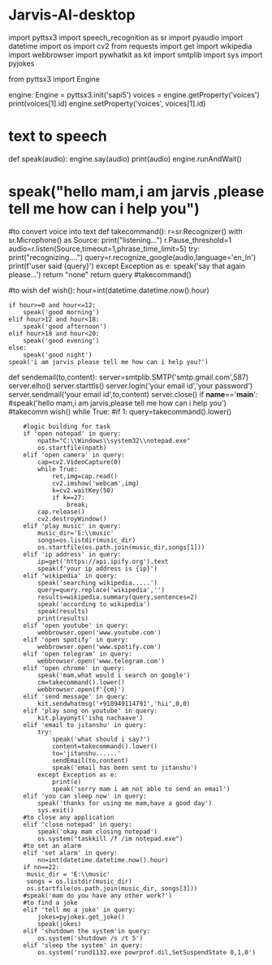 # Jarvis-AI-desktop
import pyttsx3
import speech_recognition as sr
import pyaudio
import datetime
import os
import cv2
from requests import get
import wikipedia
import webbrowser
import pywhatkit as kit
import smtplib
import sys
import pyjokes


from pyttsx3 import Engine

engine: Engine = pyttsx3.init('sapi5')
voices = engine.getProperty('voices')
print(voices[1].id)
engine.setProperty('voices', voices[1].id)


# text to speech
def speak(audio):
    engine.say(audio)
    print(audio)
    engine.runAndWait()
# speak("hello mam,i am jarvis ,please tell me how can i help you")

#to convert voice into text
def takecommand():
    r=sr.Recognizer()
    with sr.Microphone() as Source:
        print("listening...")
        r.Pause_threshold=1
        audio=r.listen(Source,timeout=1,phrase_time_limit=5)
    try:
        print("recognizing....")
        query=r.recognize_google(audio,language='en_ln')
        print(f'user said {query}')
    except Exception as e:
        speak('say that again please...')
        return "none"
    return query
#takecommand()

#to wish
def wish():
    hour=int(datetime.datetime.now().hour)

    if hour>=0 and hour<=12:
        speak('good morning')
    elif hour>12 and hour<18:
        speak('good afternoon')
    elif hour>18 and hour<20:
        speak('good evening')
    else:
        speak('good night')
    speak('i am jarvis please tell me how can i help you?')

def sendemail(to,content):
    server=smtplib.SMTP('smtp.gmail.com',587)
    server.elho()
    server.starttls()
    server.login('your email id','your password')
    server.sendmail('your email id',to,content)
    server.close()
if __name__=='__main__':
    #speak('hello mam,i am jarvis,please tell me how can i help you')
    #takecomm
    wish()
    while True:
    #if 1:
        query=takecommand().lower()

        #logic building for task
        if 'open notepad' in query:
            npath="C:\\Windows\\system32\\notepad.exe"
            os.startfile(npath)
        elif 'open camera' in query:
            cap=cv2.VideoCapture(0)
            while True:
                ret,img=cap.read()
                cv2.imshow('webcam',img)
                k=cv2.waitKey(50)
                if k==27:
                    break;
            cap.release()
            cv2.destroyWindow()
        elif 'play music' in query:
            music_dir='E:\\music'
            songs=os.listdir(music_dir)
            os.startfile(os.path.join(music_dir,songs[1]))
        elif 'ip address' in query:
            ip=get('https://api.ipify.org').text
            speak(f'your ip address is {ip}')
        elif 'wikipedia' in query:
            speak('searching wikipedia.....')
            query=query.replace('wikipedia','')
            results=wikipedia.summary(query,sentences=2)
            speak('according to wikipedia')
            speak(results)
            print(results)
        elif 'open youtube' in query:
            webbrowser.open('www.youtube.com')
        elif 'open spotify' in query:
            webbrowser.open('www.spotify.com')
        elif 'open telegram' in query:
            webbrowser.open('www.telegram.com')
        elif 'open chrome' in query:
            speak('mam,what would i search on google')
            cm=takecommand().lower()
            webbrowser.open(f'{cm}')
        elif 'send message' in query:
            kit.sendwhatmsg('+918949114791','hii',0,0)
        elif 'play song on youtube' in query:
            kit.playonyt('ishq nachaave')
        elif 'email to jitanshu' in query:
            try:
                speak('what should i say?')
                content=takecommand().lower()
                to='jitanshu......'
                sendEmail(to,content)
                speak('email has been sent to jitanshu')
            except Exception as e:
                print(e)
                speak('sorry mam i am not able to send an email')
        elif 'you can sleep now' in query:
            speak('thanks for using me mam,have a good day')
            sys.exit()
        #to close any application
        elif 'close notepad' in query:
            speak('okay mam closing notepad')
            os.system("taskkill /f /im notepad.exe")
        #to set an alarm
        elif 'set alarm' in query:
            nn=int(datetime.datetime.now().hour)
        if nn==22:
         music_dir = 'E:\\music'
         songs = os.listdir(music_dir)
         os.startfile(os.path.join(music_dir, songs[3]))
        #speak('mam do you have any other work?')
        #to find a joke
        elif 'tell me a joke' in query:
            jokes=pyjokes.get_joke()
            speak(jokes)
        elif 'shutdown the system'in query:
            os.system('shutdown /s /t 5')
        elif 'sleep the system' in query:
            os.system('rund1132.exe powrprof.dil,SetSuspendState 0,1,0')
